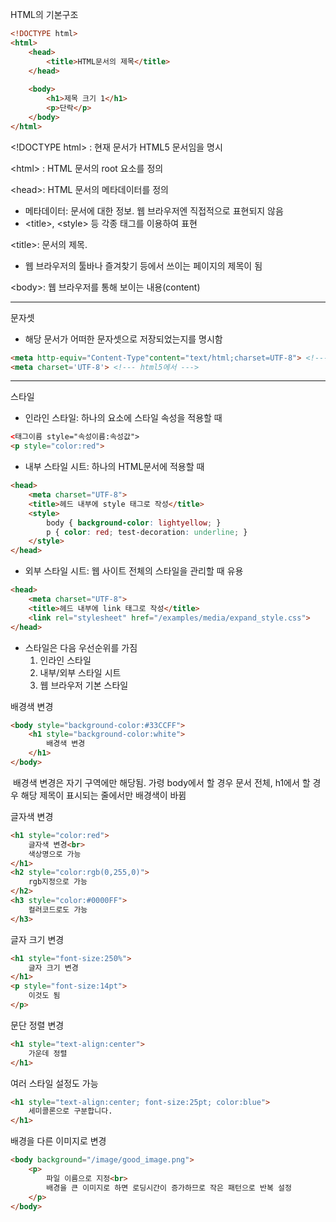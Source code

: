 HTML의 기본구조

```html
<!DOCTYPE html>
<html>
    <head>
        <title>HTML문서의 제목</title>
    </head>
    
    <body>
        <h1>제목 크기 1</h1>
        <p>단락</p>
    </body>
</html>
```

\<!DOCTYPE html> : 현재 문서가 HTML5 문서임을 명시

\<html> : HTML 문서의 root 요소를 정의

<!--- root 요소란 무엇인가? --->

\<head>: HTML 문서의 메타데이터를 정의

* 메타데이터: 문서에 대한 정보. 웹 브라우저엔 직접적으로 표현되지 않음
* \<title>, \<style> 등 각종 태그를 이용하여 표현



\<title>: 문서의 제목.

* 웹 브라우저의 툴바나 즐겨찾기 등에서 쓰이는 페이지의 제목이 됨



\<body>: 웹 브라우저를 통해 보이는 내용(content)



---



문자셋

* 해당 문서가 어떠한 문자셋으로 저장되었는지를 명시함

```html
<meta http-equiv="Content-Type"content="text/html;charset=UTF-8"> <!---html4에서--->
<meta charset='UTF-8'> <!--- html5에서 --->
```



---



스타일

* 인라인 스타일: 하나의 요소에 스타일 속성을 적용할 때

```html
<태그이름 style="속성이름:속성값">
<p style="color:red">
```

* 내부 스타일 시트: 하나의 HTML문서에 적용할 때

```html
<head>
    <meta charset="UTF-8">
    <title>헤드 내부에 style 태그로 작성</title>
    <style>
        body { background-color: lightyellow; }
        p { color: red; test-decoration: underline; }
    </style>
</head>
```

* 외부 스타일 시트: 웹 사이트 전체의 스타일을 관리할 때 유용

```html
<head>
    <meta charset="UTF-8">
    <title>헤드 내부에 link 태그로 작성</title>
    <link rel="stylesheet" href="/examples/media/expand_style.css">
</head>
```

* 스타일은 다음 우선순위를 가짐
  1. 인라인 스타일
  2. 내부/외부 스타일 시트
  3. 웹 브라우저 기본 스타일



배경색 변경

```html
<body style="background-color:#33CCFF">
    <h1 style="background-color:white">
        배경색 변경
    </h1>
</body>
```

​	배경색 변경은 자기 구역에만 해당됨. 가령 body에서 할 경우 문서 전체, h1에서 할 경우 해당 제목이 표시되는 줄에서만 배경색이 바뀜



글자색 변경

```html
<h1 style="color:red">
    글자색 변경<br>
    색상명으로 가능
</h1>
<h2 style="color:rgb(0,255,0)">
    rgb지정으로 가능
</h2>
<h3 style="color:#0000FF">
    컬러코드로도 가능
</h3>
```



글자 크기 변경

```html
<h1 style="font-size:250%">
    글자 크기 변경
</h1>
<p style="font-size:14pt">
    이것도 됨
</p>
```



문단 정렬 변경

```html
<h1 style="text-align:center">
    가운데 정렬
</h1>
```



여러 스타일 설정도 가능

```html
<h1 style="text-align:center; font-size:25pt; color:blue">
    세미콜론으로 구분합니다.
</h1>
```



배경을 다른 이미지로 변경

```html
<body background="/image/good_image.png">
    <p>
    	파일 이름으로 지정<br>
    	배경을 큰 이미지로 하면 로딩시간이 증가하므로 작은 패턴으로 반복 설정
    </p>
</body>
```



